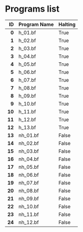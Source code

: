 # Programs list

|  ID  | **Program Name**   | **Halting** |
|---:|:----------|:--------|
|  **0** | h_01.bf   | True    |
|  **1** | h_02.bf   | True    |
|  **2** | h_03.bf   | True    |
|  **3** | h_04.bf   | True    |
|  **4** | h_05.bf   | True    |
|  **5** | h_06.bf   | True    |
|  **6** | h_07.bf   | True    |
|  **7** | h_08.bf   | True    |
|  **8** | h_09.bf   | True    |
|  **9** | h_10.bf   | True    |
| **10** | h_11.bf   | True    |
| **11** | h_12.bf   | True    |
| **12** | h_13.bf   | True    |
| **13** | nh_01.bf  | False   |
| **14** | nh_02.bf  | False   |
| **15** | nh_03.bf  | False   |
| **16** | nh_04.bf  | False   |
| **17** | nh_05.bf  | False   |
| **18** | nh_06.bf  | False   |
| **19** | nh_07.bf  | False   |
| **20** | nh_08.bf  | False   |
| **21** | nh_09.bf  | False   |
| **22** | nh_10.bf  | False   |
| **23** | nh_11.bf  | False   |
| **24** | nh_12.bf  | False   |
